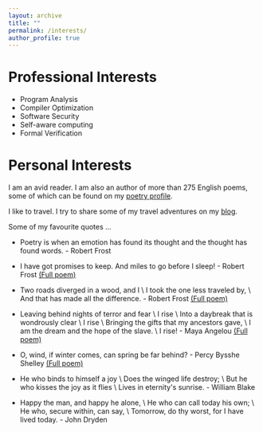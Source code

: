 ```yaml
---
layout: archive
title: ""
permalink: /interests/
author_profile: true
---
```


**Professional Interests**
=====
* Program Analysis
* Compiler Optimization 
* Software Security
* Self-aware computing
* Formal Verification

**Personal Interests**
=====

I am an avid reader. I am also an author of more than 275 English poems, some of which can be found on my [poetry profile](https://allpoetry.com/Mugdhak).

I like to travel. I try to share some of my travel adventures on my [blog](https://mugdhak30.github.io/year-archive/). 

Some of my favourite quotes ...

   * Poetry is when an emotion has found its thought and the thought has found words. - Robert Frost

   * I have got promises to keep. And miles to go before I sleep! - Robert Frost [(Full poem)](https://www.poetryfoundation.org/poems/42891/stopping-by-woods-on-a-snowy-evening)

   * Two roads diverged in a wood, and I \\
    I took the one less traveled by,  \\
    And that has made all the difference. - Robert Frost  [(Full poem)](https://www.poetryfoundation.org/poems/44272/the-road-not-taken)
    
   * Leaving behind nights of terror and fear \\
    I rise \\
    Into a daybreak that is wondrously clear \\
    I rise \\
    Bringing the gifts that my ancestors gave, \\
    I am the dream and the hope of the slave. \\
    I rise! - Maya Angelou [(Full poem)](https://www.poetryfoundation.org/poems/46446/still-i-rise)

   * O, wind, if winter comes, can spring be far behind? - Percy Bysshe Shelley [(Full poem)](https://www.poetryfoundation.org/poems/45134/ode-to-the-west-wind)

   * He who binds to himself a joy \\
   Does the winged life destroy; \\
   But he who kisses the joy as it flies \\
   Lives in eternity's sunrise. - William Blake

   * Happy the man, and happy he alone, \\
   He who can call today his own; \\
   He who, secure within, can say, \\
   Tomorrow, do thy worst, for I have lived today. - John Dryden